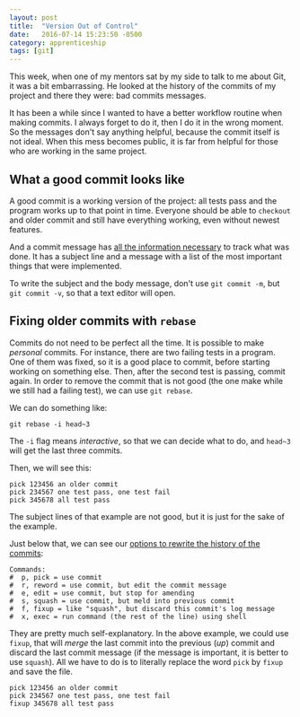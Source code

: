 ```yaml
---
layout: post
title:  "Version Out of Control"
date:   2016-07-14 15:23:50 -0500
category: apprenticeship
tags: [git]
---
```


This week, when one of my mentors sat by my side to talk to me about Git, it was a bit embarrassing. He looked at the history of the commits of my project and there they were: bad commits messages. <!--more-->

It has been a while since I wanted to have a better workflow routine when making commits. I always forget to do it, then I do it in the wrong moment. So the messages don't say anything helpful, because the commit itself is not ideal. When this mess becomes public, it is far from helpful for those who are working in the same project.

## **What a good commit looks like**

A good commit is a working version of the project: all tests pass and the program works up to that point in time. Everyone should be able to `checkout` and older commit and still have everything working, even without newest features.

And a commit message has [all the information necessary](http://chris.beams.io/posts/git-commit/) to track what was done. It has a subject line and a message with a list of the most important things that were implemented.

To write the subject and the body message, don't use `git commit -m`, but `git commit -v`, so that a text editor will open.

## **Fixing older commits with `rebase`**

Commits do not need to be perfect all the time. It is possible to make *personal* commits. For instance, there are two failing tests in a program. One of them was fixed, so it is a good place to commit, before starting working on something else. Then, after the second test is passing, commit again. In order to remove the commit that is not good (the one make while we still had a failing test), we can use `git rebase`.

We can do something like:

```shell
git rebase -i head~3
```

The `-i` flag means *interactive*, so that we can decide what to do, and `head~3` will get the last three commits.

Then, we will see this:

```shell
pick 123456 an older commit
pick 234567 one test pass, one test fail
pick 345678 all test pass
```

The subject lines of that example are not good, but it is just for the sake of the example.

Just below that, we can see our [options to rewrite the history of the commits](https://git-scm.com/book/en/v2/Git-Tools-Rewriting-History):

```shell
Commands:
#  p, pick = use commit
#  r, reword = use commit, but edit the commit message
#  e, edit = use commit, but stop for amending
#  s, squash = use commit, but meld into previous commit
#  f, fixup = like "squash", but discard this commit's log message
#  x, exec = run command (the rest of the line) using shell
```

They are pretty much self-explanatory. In the above example, we could use `fixup`, that will *merge* the last commit into the previous (*up*) commit and discard the last commit message (if the message is important, it is better to use `squash`). All we have to do is to literally replace the word `pick` by `fixup` and save the file.

```shell
pick 123456 an older commit
pick 234567 one test pass, one test fail
fixup 345678 all test pass
```
